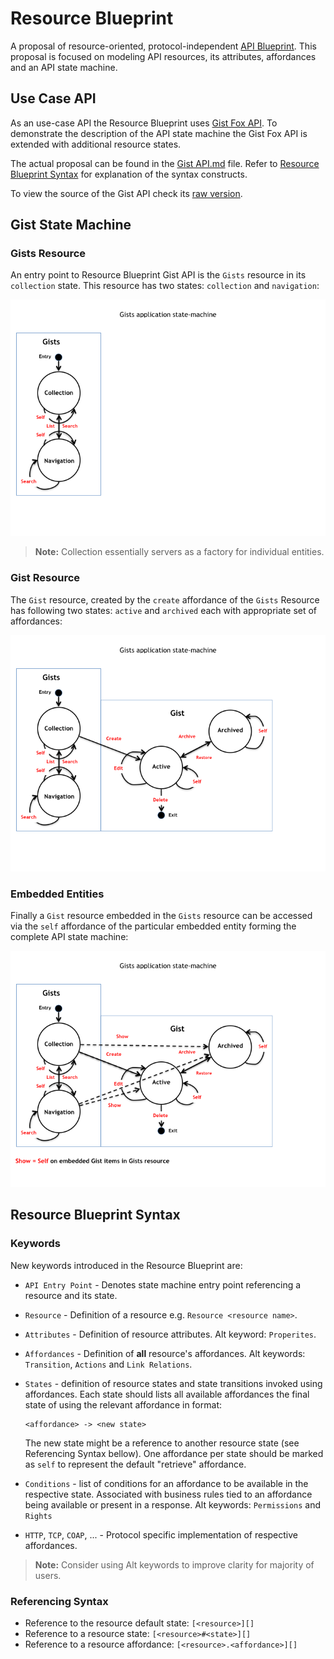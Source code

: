 # Resource Blueprint
A proposal of resource-oriented, protocol-independent [API Blueprint](http://apiblueprint.org). This proposal is focused on modeling API resources, its attributes, affordances and an API state machine.

## Use Case API
As an use-case API the Resource Blueprint uses [Gist Fox API](../examples/Gist%20Fox%20API.md). To demonstrate the description of the API state machine the Gist Fox API is extended with additional resource states.

The actual proposal can be found in the [Gist API.md](Gist%20API.md) file. Refer to [Resource Blueprint Syntax](#syntax) for explanation of the syntax constructs. 

To view the source of the Gist API check its [raw version](https://raw.github.com/apiaryio/api-blueprint/resource-blueprint/resource%20blueprint/Gist%20API.md).

## Gist State Machine

### Gists Resource 
An entry point to Resource Blueprint Gist API is the `Gists` resource in its `collection` state. This resource has two states: `collection` and 
`navigation`:

![fig1](assets/Gist%20State%20Machine%20001.png)

> **Note:** Collection essentially servers as a factory for individual entities.

### Gist Resource
The `Gist` resource, created by the `create` affordance of the `Gists` Resource has following two states: `active` and `archived` each with appropriate set of affordances:

![fig2](assets/Gist%20State%20Machine%20002.png)

### Embedded Entities
Finally a `Gist` resource embedded in the `Gists` resource can be accessed via the `self` affordance of the particular embedded entity forming the complete API state machine:

![fig3](assets/Gist%20State%20Machine%20003.png)

<a name="syntax"></a>
## Resource Blueprint Syntax

### Keywords
New keywords introduced in the Resource Blueprint are:

+ 	`API Entry Point` - Denotes state machine entry point referencing a resource and its state.

+ 	`Resource` - Definition of a resource e.g. `Resource <resource name>`.

+ 	`Attributes` - Definition of resource attributes. Alt keyword: `Properites`.

+ 	`Affordances` - Definition of **all** resource's affordances. Alt keywords: `Transition`, `Actions` and `Link Relations`.

+ 	`States` - definition of resource states and state transitions invoked using affordances.
	Each state should lists all available affordances the final state of using the relevant affordance in format:

    ```
    <affordance> -> <new state>
    ```

    The new state might be a reference to another resource state (see Referencing Syntax bellow). One affordance per state should be marked as `self` to represent the default "retrieve" affordance. 

+ 	`Conditions` - list of conditions for an affordance to be available in the respective state.
	Associated with business rules tied to an affordance being available or present in a response. 
	Alt keywords: `Permissions` and `Rights`

+	`HTTP`, `TCP`, `COAP`, ... - Protocol specific implementation of respective affordances.


> **Note:** Consider using Alt keywords to improve clarity for majority of users.

### Referencing Syntax
+ 	Reference to the resource default state: `[<resource>][]`
+ 	Reference to a resource state: `[<resource>#<state>][]`
+ 	Reference to a resource affordance: `[<resource>.<affordance>][]`

